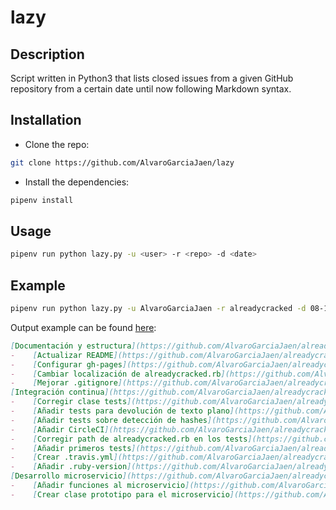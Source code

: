 # lazy

## Description
Script written in Python3 that lists closed issues from a given GitHub repository from a certain
date until now following Markdown syntax.

## Installation
-   Clone the repo:
```bash
git clone https://github.com/AlvaroGarciaJaen/lazy
```

-   Install the dependencies:
```bash
pipenv install
```

## Usage
```bash
pipenv run python lazy.py -u <user> -r <repo> -d <date>
```

## Example
```bash
pipenv run python lazy.py -u AlvaroGarciaJaen -r alreadycracked -d 08-10-2019
```

Output example can be found [here](EXAMPLE.md): 

```markdown
[Documentación y estructura](https://github.com/AlvaroGarciaJaen/alreadycracked/milestone/1)
-    [Actualizar README](https://github.com/AlvaroGarciaJaen/alreadycracked/issues/16)
-    [Configurar gh-pages](https://github.com/AlvaroGarciaJaen/alreadycracked/issues/15)
-    [Cambiar localización de alreadycracked.rb](https://github.com/AlvaroGarciaJaen/alreadycracked/issues/12)
-    [Mejorar .gitignore](https://github.com/AlvaroGarciaJaen/alreadycracked/issues/7)
[Integración continua](https://github.com/AlvaroGarciaJaen/alreadycracked/milestone/2)
-    [Corregir clase tests](https://github.com/AlvaroGarciaJaen/alreadycracked/issues/20)
-    [Añadir tests para devolución de texto plano](https://github.com/AlvaroGarciaJaen/alreadycracked/issues/18)
-    [Añadir tests sobre detección de hashes](https://github.com/AlvaroGarciaJaen/alreadycracked/issues/17)
-    [Añadir CircleCI](https://github.com/AlvaroGarciaJaen/alreadycracked/issues/14)
-    [Corregir path de alreadycracked.rb en los tests](https://github.com/AlvaroGarciaJaen/alreadycracked/issues/13)
-    [Añadir primeros tests](https://github.com/AlvaroGarciaJaen/alreadycracked/issues/11)
-    [Crear .travis.yml](https://github.com/AlvaroGarciaJaen/alreadycracked/issues/10)
-    [Añadir .ruby-version](https://github.com/AlvaroGarciaJaen/alreadycracked/issues/8)
[Desarrollo microservicio](https://github.com/AlvaroGarciaJaen/alreadycracked/milestone/6)
-    [Añadir funciones al microservicio](https://github.com/AlvaroGarciaJaen/alreadycracked/issues/19)
-    [Crear clase prototipo para el microservicio](https://github.com/AlvaroGarciaJaen/alreadycracked/issues/9)
```
